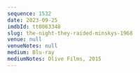 ```yaml
---
sequence: 1532
date: 2023-09-25
imdbId: tt0063348
slug: the-night-they-raided-minskys-1968
venue: null
venueNotes: null
medium: Blu-ray
mediumNotes: Olive Films, 2015
---
```

